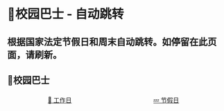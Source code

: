 # 🚌校园巴士 - 自动跳转

## 根据国家法定节假日和周末自动跳转。如停留在此页面，请刷新。

## 🚌校园巴士

<div id="button-div">
<div class='bt-sub'><a href="./workday.html">💼 工作日</a></div>
<div class='bt-sub'><a href="./holiday.html">💤 节假日</a></div>
</div>

<ClientOnly>
<style>
.bt-sub {
    margin-top: 1%;
    display: inline-block;
    width: 48%;
    text-align: center;
}
</style>
</ClientOnly>


<script>
  export default {
    mounted () {
    function bus_redirect(){
        // JSON is from https://github.com/NateScarlet/holiday-cn
        // need to update by year
        $.getJSON("/2021.json", function (data) {
            var day_map = {};
            for (let i = 0; i < data.days.length; i++) {
                day_map[data.days[i].date] = data.days[i].isOffDay;
            }
            var now_date = new Date();
            var ye = new Intl.DateTimeFormat('en', {year: 'numeric'}).format(now_date);
            var mo = new Intl.DateTimeFormat('en', {month: '2-digit'}).format(now_date);
            var da = new Intl.DateTimeFormat('en', {day: '2-digit'}).format(now_date);
            var day_key = `${ye}-${mo}-${da}`;
            var is_holiday;
            if (day_map[day_key] == null) {
                // 不在国家假日调整表里
                console.log("Not in GOV declaration");
                var day_in_week = now_date.getDay();
                var isWeekend = (day_in_week == 6) || (day_in_week == 0);
                // 6 = Saturday, 0 = Sunday
                is_holiday = isWeekend;
            } else {
                console.log("In GOV declaration");
                is_holiday = day_map[day_key];
            }
            if (is_holiday){
                console.log("节假日");
                location.href = "/transport/holiday.html";
            }else {
                console.log("工作日");
                location.href = "/transport/workday.html";
            }
        });
    }

    document.addEventListener('DOMContentLoaded', bus_redirect, false);

    $(document).ready(function () {
        bus_redirect();
    });
    setInterval(bus_redirect, 1000);
    }
  }
</script>
